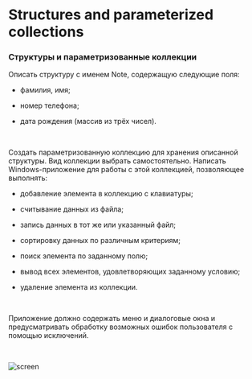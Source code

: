 ﻿
  

# Structures and parameterized collections

### ****Структуры и параметризованные коллекции****

Описать структуру с именем Note, содержащую следующие поля:

  

- фамилия, имя;

- номер телефона;

- дата рождения (массив из трёх чисел).

<br/>

Создать параметризованную коллекцию для хранения описанной структуры. Вид коллекции выбрать самостоятельно. Написать Windows-приложение для работы с этой коллекцией, позволяющее выполнять:

  

- добавление элемента в коллекцию с клавиатуры;

- считывание данных из файла;

- запись данных в тот же или указанный файл;

- сортировку данных по различным критериям;

- поиск элемента по заданному полю;

- вывод всех элементов, удовлетворяющих заданному условию;

- удаление элемента из коллекции.

<br/>

Приложение должно содержать меню и диалоговые окна и предусматривать обработку возможных ошибок пользователя с помощью исключений.

<br/>

![screen](https://lh3.googleusercontent.com/VD-ShUBwNmvvd08PcT63wq5wflJX_LJry_cUjYM7gAyNFuQP0WgmUK-YPQjFP0NA38BYI6vMTyUF)
